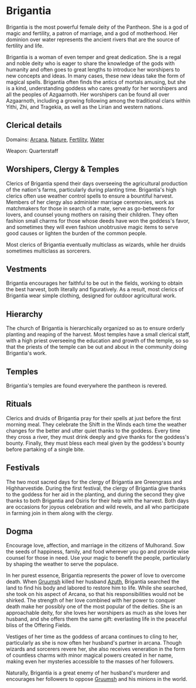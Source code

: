 # Brigantia
Brigantia is the most powerful female deity of the Pantheon. She is a god of magic and fertility, a patron of marriage, and a god of motherhood. Her dominion over water represents the ancient rivers that are the source of fertility and life.

Brigantia is a woman of even temper and great dedication. She is a regal and noble deity who is eager to share the knowledge of the gods with humanity and often goes to great lengths to introduce her worshipers to new concepts and ideas. In many cases, these new ideas take the form of magical spells. Brigantia often finds the antics of mortals amusing, but she is a kind, understanding goddess who cares greatly for her worshipers and all the peoples of Azgaarnoth. Her worshipers can be found all over Azgaarnoth, including a growing following among the traditional clans within Yithi, Zhi, and Tragekia, as well as the Lirian and western nations.

## Clerical details
Domains: [Arcana](../../Classes/Cleric/Arcana.md), [Nature](../../Classes/Cleric/Nature.md), [Fertility](../../Classes/Cleric/Fertility.md), [Water](../../Classes/Cleric/Water.md)

Weapon: Quarterstaff

## Worshipers, Clergy & Temples
Clerics of Brigantia spend their days overseeing the agricultural production of the nation's farms, particularly during planting time. Brigantia's high clerics often use weather control spells to ensure a bountiful harvest. Members of her clergy also administer marriage ceremonies, work as matchmakers for those in search of a mate, serve as go-betweens for lovers, and counsel young mothers on raising their children. They often fashion small charms for those whose deeds have won the goddess's favor, and sometimes they will even fashion unobtrusive magic items to serve good causes or lighten the burden of the common people.

Most clerics of Brigantia eventually multiclass as wizards, while her druids sometimes multiclass as sorcerers.

## Vestments
Brigantia encourages her faithful to be out in the fields, working to obtain the best harvest, both literally and figuratively. As a result, most clerics of Brigantia wear simple clothing, designed for outdoor agricultural work. 

## Hierarchy
The church of Brigantia is hierarchically organized so as to ensure orderly planting and reaping of the harvest. Most temples have a small clerical staff, with a high priest overseeing the education and growth of the temple, so so that the priests of the temple can be out and about in the community doing Brigantia's work.  

## Temples
Brigantia's temples are found everywhere the pantheon is revered.

## Rituals
Clerics and druids of Brigantia pray for their spells at just before the first morning meal. They celebrate the Shift in the Winds each time the weather changes for the better and utter quiet thanks to the goddess. Every time they cross a river, they must drink deeply and give thanks for the goddess's bounty. Finally, they must bless each meal given by the goddess's bounty before partaking of a single bite.

## Festivals
The two most sacred days for the clergy of Brigantia are Greengrass and Highharvestide. During the first festival, the clergy of Brigantia give thanks to the goddess for her aid in the planting, and during the second they give thanks to both Brigantia and Osiris for their help with the harvest. Both days are occasions for joyous celebration and wild revels, and all who participate in farming join in them along with the clergy. 

## Dogma
Encourage love, affection, and marriage in the citizens of Mulhorand. Sow the seeds of happiness, family, and food wherever you go and provide wise counsel for those in need. Use your magic to benefit the people, particularly by shaping the weather to serve the populace.

In her purest essence, Brigantia represents the power of love to overcome death. When [Gruumsh](./Gruumsh.md) killed her husband [Azuth](Azuth.md), Brigantia searched the land to find his body and labored to restore him to life. While she searched, she took on his aspect of Arcana, so that his responsibilities would not be shirked. The strength of her love combined with her power to conquer death make her possibly one of the most popular of the deities. She is an approachable deity, for she loves her worshipers as much as she loves her husband, and she offers them the same gift: everlasting life in the peaceful bliss of the Offering Fields.

Vestiges of her time as the goddess of arcana continues to cling to her, particularly as she is now often her husband's partner in arcana. Though wizards and sorcerers revere her, she also receives veneration in the form of countless charms with minor magical powers created in her name, making even her mysteries accessible to the masses of her followers.

Naturally, Brigantia is a great enemy of her husband's murderer and encourages her followers to oppose [Gruumsh](Gruumsh.md) and his minions in the world.

